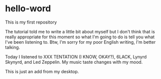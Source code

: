 # hello-word
This is my first repository

The tutorial told me to write a little bit about myself but I don't think that is really appropriate for this moment so what I'm going to do is tell you what I've been listening to. Btw, I'm sorry for my poor English writing, I'm better talking.

Today I listened to XXX TENTATION (I KNOW, OKAY?), 6LACK, Lynyrd Skynyrd, and Led Zeppelin. My music taste changes with my mood.

This is just an add from my desktop.
